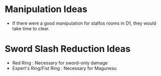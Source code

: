 # Manipulation Ideas
- If there were a good manipulation for stalfos rooms in D1, they would take time to clear.

# Sword Slash Reduction Ideas
- Red Ring : Necessary for sword-only damage
- Expert's Ring/Fist Ring : Necessary for Magunesu
